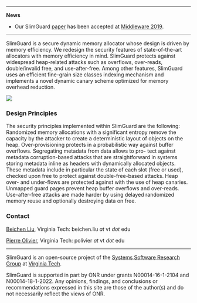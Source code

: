 * * *
**News**

- Our SlimGuard [paper]() has been accepted
at [Middleware 2019]().

* * *

SlimGuard is a secure dynamic memory allocator whose design is driven by memory
efficiency. We redesign the security features of state-of-the-art allocators
with memory efficiency in mind. SlimGuard protects against widespread
heap-related attacks such as overflows, over-reads, double/invalid free, and
use-after-free. Among other features, SlimGuard uses an efficient fine-grain
size classes indexing mechanism and implements a novel dynamic canary scheme
optimized for memory overhead reduction.

![](https://raw.githubusercontent.com/ssrg-vt/SlimGuard/master/doc/overview.png)

### Design Principles

The security principles implemented within SlimGuard are the following:
Randomized memory allocations with a significant entropy remove the capacity
by the attacker to create a deterministic layout of objects on the heap.
Over-provisioning protects in a probabilistic way against buffer overflows.
Segregating metadata from data allows to pro- tect against metadata
corruption-based attacks that are straightforward in systems storing
metadata inline as headers with dynamically allocated objects. These metadata
include in particular the state of each slot (free or used), checked upon free
to protect against double-free-based attacks. Heap over- and under-flows are
protected against with the use of heap canaries. Unmapped guard pages prevent
heap buffer overflows and over-reads. Use-after-free attacks are made harder by
using delayed randomized memory reuse and optionally destroying data on free.

### Contact

[Beichen Liu](), Virginia Tech: beichen.liu *at* vt *dot* edu

[Pierre Olivier](https://sites.google.com/view/pierreolivier), Virginia Tech: polivier *at* vt *dot* edu

* * *

SlimGuard is an open-source project of the [Systems Software Research
Group](https://www.ssrg.ece.vt.edu/) at [Virginia Tech](https://vt.edu/).

SlimGuard is supported in part by ONR under grants N00014-16-1-2104 and
N00014-18-1-2022. Any opinions, findings, and conclusions or recommendations
expressed in this site are those of the author(s) and do not necessarily
reflect the views of ONR.
